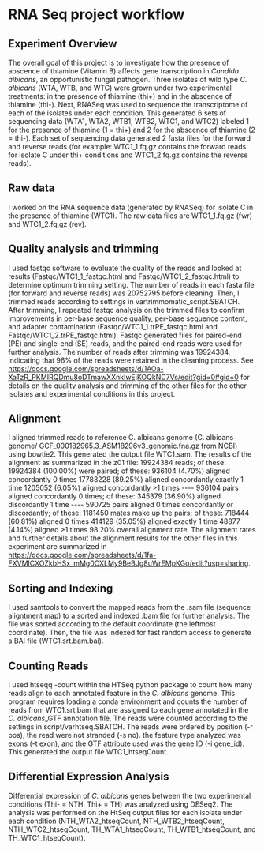 # RNA Seq project workflow
## Experiment Overview
The overall goal of this project is to investigate how the presence of abscence of thiamine (Vitamin B) affects gene transcription in *Candida albicans*, an opportunistic fungal pathogen. Three isolates of wild type *C. albicans* (WTA, WTB, and WTC) were grown under two experimental treatments: in the presence of thiamine (thi+) and in the abscence of thiamine (thi-). Next, RNASeq was used to sequence the transcriptome of each of the isolates under each condition. This generated 6 sets of sequencing data (WTA1, WTA2, WTB1, WTB2, WTC1, and WTC2) labeled 1 for the presence of thiamine (1 = thi+) and 2 for the abscence of thiamine (2 = thi-). Each set of sequencing data generated 2 fasta files for the forward and reverse reads (for example: WTC1_1.fq.gz contains the forward reads for isolate C under thi+ conditions and WTC1_2.fq.gz contains the reverse reads).
## Raw data 
I worked on the RNA sequence data (generated by RNASeq) for isolate C in the presence of thiamine (WTC1). The raw data files are WTC1_1.fq.gz (fwr) and WTC1_2.fq.gz (rev).
## Quality analysis and trimming
I used fastqc software to evaluate the quality of the reads and looked at results (Fastqc/WTC1_1_fastqc.html and Fastqc/WTC1_2_fastqc.html) to determine optimum trimming setting. The number of reads in each fasta file (for forward and reverse reads) was 20752795 before cleaning. 
Then, I trimmed reads according to settings in vartrimmomatic_script.SBATCH.
After trimming, I repeated fastqc analysis on the trimmed files to confirm improvements in per-base sequence quality, per-base sequence content, and adapter contamination (Fastqc/WTC1_1.trPE_fastqc.html and Fastqc/WTC1_2.trPE_fastqc.html). Fastqc generated files for paired-end (PE) and single-end (SE) reads, and the paired-end reads were used for further analysis. The number of reads after trimming was 19924384, indicating that 96% of the reads were retained in the cleaning process. See https://docs.google.com/spreadsheets/d/1AOa-XaTzR_PKMIRQDmu8oDTmawXXnkIwEjKOQkNC7Vs/edit?gid=0#gid=0 for details on the quality analysis and trimming of the other files for the other isolates and experimental conditions in this project. 
## Alignment
I aligned trimmed reads to reference C. albicans genome (C. albicans genome/ GCF_000182965.3_ASM18296v3_genomic.fna.gz from NCBI) using bowtie2. This generated the output file WTC1.sam. 
The results of the alignment as summarized in the z01 file: 19924384 reads; of these:
  19924384 (100.00%) were paired; of these:
    936104 (4.70%) aligned concordantly 0 times
    17783228 (89.25%) aligned concordantly exactly 1 time
    1205052 (6.05%) aligned concordantly >1 times
    ----
    936104 pairs aligned concordantly 0 times; of these:
      345379 (36.90%) aligned discordantly 1 time
    ----
    590725 pairs aligned 0 times concordantly or discordantly; of these:
      1181450 mates make up the pairs; of these:
        718444 (60.81%) aligned 0 times
        414129 (35.05%) aligned exactly 1 time
        48877 (4.14%) aligned >1 times
98.20% overall alignment rate.
The alignment rates and further details about the alignment results for the other files in this experiment are summarized in https://docs.google.com/spreadsheets/d/1fa-FXVMlCXOZkbHSx_mMg0OXLMy9BeBJg8uWrEMpKGo/edit?usp=sharing. 
## Sorting and Indexing
I used samtools to convert the mapped reads from the .sam file (sequence aligntment map) to a sorted and indexed .bam file for further analysis. The file was sorted according to the default coordinate (the leftmost coordinate). Then, the file was indexed for fast random access to generate a BAI file (WTC1.srt.bam.bai). 
## Counting Reads
I used htseqq -count within the HTSeq python package to count how many reads align to each annotated feature in the *C. albicans* genome. This program requires loading a conda environment and counts the number of reads from WTC1.srt.bam that are assigned to each gene annotated in the *C. albicans*_GTF annotation file. The reads were counted according to the settings in script/varhtseq.SBATCH. The reads were ordered by position (-r pos), the read were not stranded (-s no). the feature type analyzed was exons (-t exon), and the GTF attribute used was the gene ID (-i gene_id). This generated the output file WTC1_htseqCount. 
## Differential Expression Analysis
Differential expression of *C. albicans* genes between the two experimental conditions (Thi- = NTH, Thi+ = TH) was analyzed using DESeq2. The analysis was performed on the HtSeq output files for each isolate under each condition (NTH_WTA2_htseqCount, NTH_WTB2_htseqCount, NTH_WTC2_htseqCount, TH_WTA1_htseqCount, TH_WTB1_htseqCount, and TH_WTC1_htseqCount). 
